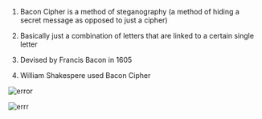 1. Bacon Cipher is a method of steganography (a method of hiding a secret message as opposed to just a cipher)

2. Basically just a combination of letters that are linked to a certain single letter

3. Devised by Francis Bacon in 1605

4. William Shakespere used Bacon Cipher

![error](https://encrypted-tbn0.gstatic.com/images?q=tbn:ANd9GcRBgexdvzzKgvvGH6DcjM0hehnSKByl7xiwI6t25RjtGuamww9Ow8XIOcW-Qcbxq3FQ-Hc:https://www.wondersandmarvels.com/wp-content/uploads/2012/12/Bacon-1.png&usqp=CAU)

![errr](https://encrypted-tbn0.gstatic.com/images?q=tbn:ANd9GcQgO5NJcydb7uCbpZnMxAumz58f1fuCDHfYy0oJjji5FfotrBM4Y15r_GVnt_TYf8IrcfM:https://i.ytimg.com/vi/T6lg0qC27I4/maxresdefault.jpg&usqp=CAU)
